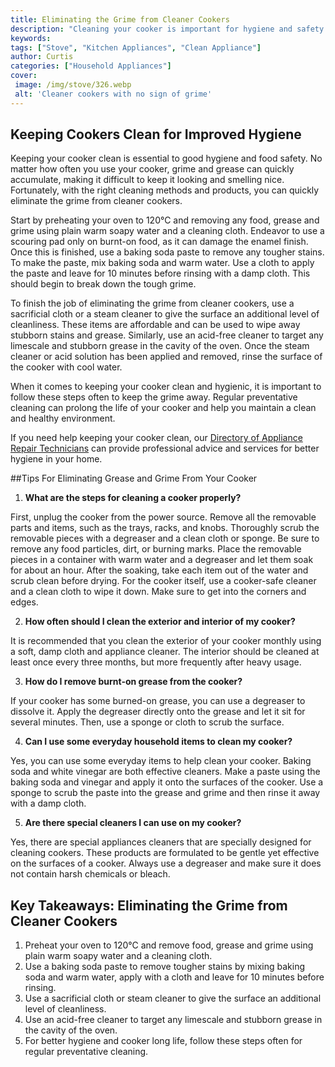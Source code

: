 ```yaml
---
title: Eliminating the Grime from Cleaner Cookers
description: "Cleaning your cooker is important for hygiene and safety but it doesnt have to be a complicated task -learn the best methods for getting rid of grime from your cooker and start enjoying delicious meals without the mess"
keywords: 
tags: ["Stove", "Kitchen Appliances", "Clean Appliance"]
author: Curtis
categories: ["Household Appliances"]
cover: 
 image: /img/stove/326.webp
 alt: 'Cleaner cookers with no sign of grime'
---
```

## Keeping Cookers Clean for Improved Hygiene
Keeping your cooker clean is essential to good hygiene and food safety. No matter how often you use your cooker, grime and grease can quickly accumulate, making it difficult to keep it looking and smelling nice. Fortunately, with the right cleaning methods and products, you can quickly eliminate the grime from cleaner cookers. 

Start by preheating your oven to 120°C and removing any food, grease and grime using plain warm soapy water and a cleaning cloth. Endeavor to use a scouring pad only on burnt-on food, as it can damage the enamel finish. Once this is finished, use a baking soda paste to remove any tougher stains. To make the paste, mix baking soda and warm water. Use a cloth to apply the paste and leave for 10 minutes before rinsing with a damp cloth. This should begin to break down the tough grime.

To finish the job of eliminating the grime from cleaner cookers, use a sacrificial cloth or a steam cleaner to give the surface an additional level of cleanliness. These items are affordable and can be used to wipe away stubborn stains and grease. Similarly, use an acid-free cleaner to target any limescale and stubborn grease in the cavity of the oven. Once the steam cleaner or acid solution has been applied and removed, rinse the surface of the cooker with cool water. 

When it comes to keeping your cooker clean and hygienic, it is important to follow these steps often to keep the grime away. Regular preventative cleaning can prolong the life of your cooker and help you maintain a clean and healthy environment.

If you need help keeping your cooker clean, our [Directory of Appliance Repair Technicians](./pages/appliance-repair-technicians) can provide professional advice and services for better hygiene in your home.

##Tips For Eliminating Grease and Grime From Your Cooker

1. **What are the steps for cleaning a cooker properly?**
 
 First, unplug the cooker from the power source. Remove all the removable parts and items, such as the trays, racks, and knobs. Thoroughly scrub the removable pieces with a degreaser and a clean cloth or sponge. Be sure to remove any food particles, dirt, or burning marks. Place the removable pieces in a container with warm water and a degreaser and let them soak for about an hour. After the soaking, take each item out of the water and scrub clean before drying. For the cooker itself, use a cooker-safe cleaner and a clean cloth to wipe it down. Make sure to get into the corners and edges.

2. **How often should I clean the exterior and interior of my cooker?**

It is recommended that you clean the exterior of your cooker monthly using a soft, damp cloth and appliance cleaner. The interior should be cleaned at least once every three months, but more frequently after heavy usage.

3. **How do I remove burnt-on grease from the cooker?**

If your cooker has some burned-on grease, you can use a degreaser to dissolve it. Apply the degreaser directly onto the grease and let it sit for several minutes. Then, use a sponge or cloth to scrub the surface.

4. **Can I use some everyday household items to clean my cooker?**

Yes, you can use some everyday items to help clean your cooker. Baking soda and white vinegar are both effective cleaners. Make a paste using the baking soda and vinegar and apply it onto the surfaces of the cooker. Use a sponge to scrub the paste into the grease and grime and then rinse it away with a damp cloth.

5. **Are there special cleaners I can use on my cooker?**

Yes, there are special appliances cleaners that are specially designed for cleaning cookers. These products are formulated to be gentle yet effective on the surfaces of a cooker. Always use a degreaser and make sure it does not contain harsh chemicals or bleach.

## Key Takeaways: Eliminating the Grime from Cleaner Cookers
1. Preheat your oven to 120°C and remove food, grease and grime using plain warm soapy water and a cleaning cloth.
2. Use a baking soda paste to remove tougher stains by mixing baking soda and warm water, apply with a cloth and leave for 10 minutes before rinsing.
3. Use a sacrificial cloth or steam cleaner to give the surface an additional level of cleanliness.
4. Use an acid-free cleaner to target any limescale and stubborn grease in the cavity of the oven.
5. For better hygiene and cooker long life, follow these steps often for regular preventative cleaning.
